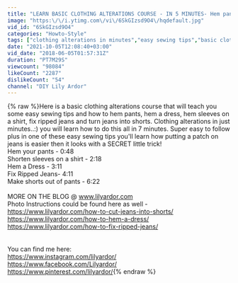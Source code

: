 ```yaml
---
title: "LEARN BASIC CLOTHING ALTERATIONS COURSE - IN 5 MINUTES- Hem pants tutorial \/ Dress, EASY SEWING TIPS"
image: "https:\/\/i.ytimg.com\/vi\/6SkGIzsd9O4\/hqdefault.jpg"
vid_id: "6SkGIzsd9O4"
categories: "Howto-Style"
tags: ["clothing alterations in minutes","easy sewing tips","basic clothing alterations course"]
date: "2021-10-05T12:08:40+03:00"
vid_date: "2018-06-05T01:57:31Z"
duration: "PT7M29S"
viewcount: "98084"
likeCount: "2287"
dislikeCount: "54"
channel: "DIY Lily Ardor"
---
```

{% raw %}Here is a basic clothing alterations course that will teach you some easy sewing tips and how to hem pants, hem a dress, hem sleeves on a shirt, fix ripped jeans and turn jeans into shorts. Clothing alterations in just minutes..:)  you will learn how to do this all in 7 minutes. Super easy to follow plus in one of these easy sewing tips you'll learn how putting a patch on jeans is easier then it looks with a SECRET little trick! <br />Hem your pants -  0:48<br />Shorten sleeves on a shirt - 2:18<br />Hem a Dress - 3:11<br />Fix Ripped Jeans- 4:11<br />Make shorts out of pants - 6:22<br /><br />MORE ON THE BLOG @ www.lilyardor.com<br />Photo Instructions could be found here as well - <br /><a rel="nofollow" target="blank" href="https://www.lilyardor.com/how-to-cut-jeans-into-shorts/">https://www.lilyardor.com/how-to-cut-jeans-into-shorts/</a><br /><a rel="nofollow" target="blank" href="https://www.lilyardor.com/how-to-hem-a-dress/">https://www.lilyardor.com/how-to-hem-a-dress/</a><br /><a rel="nofollow" target="blank" href="https://www.lilyardor.com/how-to-fix-ripped-jeans/">https://www.lilyardor.com/how-to-fix-ripped-jeans/</a><br /><br /><br />You can find me here: <br /><a rel="nofollow" target="blank" href="https://www.instagram.com/lilyardor/">https://www.instagram.com/lilyardor/</a><br /> <a rel="nofollow" target="blank" href="https://www.facebook.com/Lilyardor/">https://www.facebook.com/Lilyardor/</a><br /> <a rel="nofollow" target="blank" href="https://www.pinterest.com/lilyardor/">https://www.pinterest.com/lilyardor/</a>{% endraw %}
